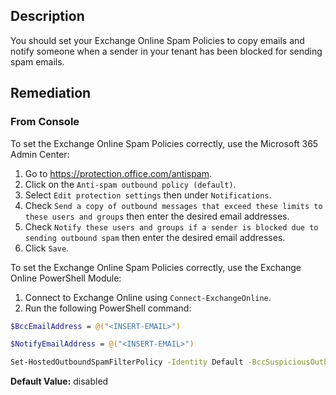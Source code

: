 ## Description

You should set your Exchange Online Spam Policies to copy emails and notify someone when a sender in your tenant has been blocked for sending spam emails.

## Remediation

### From Console

To set the Exchange Online Spam Policies correctly, use the Microsoft 365 Admin Center:

1. Go to https://protection.office.com/antispam.
2. Click on the `Anti-spam outbound policy (default)`.
3. Select `Edit protection settings` then under `Notifications`.
4. Check `Send a copy of outbound messages that exceed these limits to these users and groups` then enter the desired email addresses.
5. Check `Notify these users and groups if a sender is blocked due to sending outbound spam` then enter the desired email addresses.
6. Click `Save`.

To set the Exchange Online Spam Policies correctly, use the Exchange Online PowerShell Module:

1. Connect to Exchange Online using `Connect-ExchangeOnline`.
2. Run the following PowerShell command:

```bash
$BccEmailAddress = @("<INSERT-EMAIL>")

$NotifyEmailAddress = @("<INSERT-EMAIL>")

Set-HostedOutboundSpamFilterPolicy -Identity Default -BccSuspiciousOutboundAdditionalRecipients $BccEmailAddress -BccSuspiciousOutboundMail $true -NotifyOutboundSpam $true -NotifyOutboundSpamRecipients $NotifyEmailAddress
```

**Default Value:** disabled
